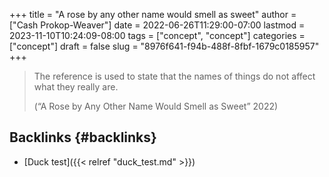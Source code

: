 +++
title = "A rose by any other name would smell as sweet"
author = ["Cash Prokop-Weaver"]
date = 2022-06-26T11:29:00-07:00
lastmod = 2023-11-10T10:24:09-08:00
tags = ["concept", "concept"]
categories = ["concept"]
draft = false
slug = "8976f641-f94b-488f-8fbf-1679c0185957"
+++

> The reference is used to state that the names of things do not affect what they really are.
>
> (“A Rose by Any Other Name Would Smell as Sweet” 2022)


## Backlinks {#backlinks}

-   [Duck test]({{< relref "duck_test.md" >}})
